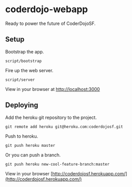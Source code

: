 # coderdojo-webapp

Ready to power the future of CoderDojoSF.

## Setup

Bootstrap the app.

```
script/bootstrap
```

Fire up the web server.

```
script/server
```

View in your browser at [http://localhost:3000](http://localhost:3000)

## Deploying

Add the heroku git repository to the project.

```
git remote add heroku git@heroku.com:coderdojosf.git
```

Push to heroku.

```
git push heroku master
```

Or you can push a branch.

```
git push heroku new-cool-feature-branch:master
```

View in your browser [http://coderdojosf.herokuapp.com/](http://coderdojosf.herokuapp.com/)